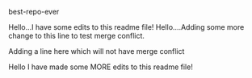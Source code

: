  best-repo-ever    

Hello...I have some edits to this readme file! Hello....Adding some more change to this line to test merge conflict.

Adding a line here which will not have merge conflict

Hello I have made some MORE edits to this readme file!

